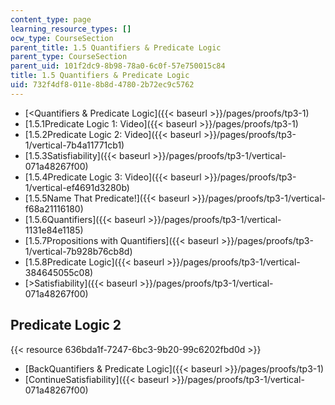 ```yaml
---
content_type: page
learning_resource_types: []
ocw_type: CourseSection
parent_title: 1.5 Quantifiers & Predicate Logic
parent_type: CourseSection
parent_uid: 101f2dc9-8b98-78a0-6c0f-57e750015c84
title: 1.5 Quantifiers & Predicate Logic
uid: 732f4df8-011e-8b8d-4780-2b72ec9c5762
---
```


*   [\<Quantifiers & Predicate Logic]({{< baseurl >}}/pages/proofs/tp3-1)
*   [1.5.1Predicate Logic 1: Video]({{< baseurl >}}/pages/proofs/tp3-1)
*   [1.5.2Predicate Logic 2: Video]({{< baseurl >}}/pages/proofs/tp3-1/vertical-7b4a11771cb1)
*   [1.5.3Satisfiability]({{< baseurl >}}/pages/proofs/tp3-1/vertical-071a48267f00)
*   [1.5.4Predicate Logic 3: Video]({{< baseurl >}}/pages/proofs/tp3-1/vertical-ef4691d3280b)
*   [1.5.5Name That Predicate!]({{< baseurl >}}/pages/proofs/tp3-1/vertical-f68a21116180)
*   [1.5.6Quantifiers]({{< baseurl >}}/pages/proofs/tp3-1/vertical-1131e84e1185)
*   [1.5.7Propositions with Quantifiers]({{< baseurl >}}/pages/proofs/tp3-1/vertical-7b928b76cb8d)
*   [1.5.8Predicate Logic]({{< baseurl >}}/pages/proofs/tp3-1/vertical-384645055c08)
*   [\>Satisfiability]({{< baseurl >}}/pages/proofs/tp3-1/vertical-071a48267f00)

Predicate Logic 2
-----------------

{{< resource 636bda1f-7247-6bc3-9b20-99c6202fbd0d >}}

*   [BackQuantifiers & Predicate Logic]({{< baseurl >}}/pages/proofs/tp3-1)
*   [ContinueSatisfiability]({{< baseurl >}}/pages/proofs/tp3-1/vertical-071a48267f00)